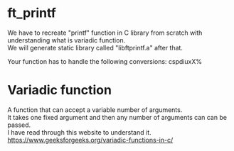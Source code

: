 # ft_printf
We have to recreate "printf" function in C library from scratch with understanding what is variadic function. <br>
We will generate static library called "libftprintf.a" after that. <br>

Your function has to handle the following conversions: cspdiuxX%

# Variadic function 
A function that can accept a variable number of arguments. <br>
It takes one fixed argument and then any number of arguments can can be passed.<br>
I have read through this website to understand it. <br>
https://www.geeksforgeeks.org/variadic-functions-in-c/ 

